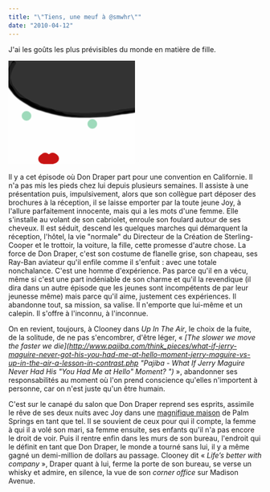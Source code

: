 ```yaml
---
title: "\"Tiens, une meuf à @smwhr\""
date: "2010-04-12"
---
```


J'ai les goûts les plus prévisibles du monde en matière de fille.

[![meuf à @smwhr](images/minimalmeufasmwhr.png "meuf à @smwhr")](http://blog.smwhr.net/wp-content/uploads/2010/04/minimalmeufasmwhr.png)

Il y a cet épisode où Don Draper part pour une convention en Californie. Il n'a pas mis les pieds chez lui depuis plusieurs semaines. Il assiste à une présentation puis, impulsivement, alors que son collègue part déposer des brochures à la réception, il se laisse emporter par la toute jeune Joy, à l'allure parfaitement innocente, mais qui a les mots d'une femme. Elle s'installe au volant de son cabriolet, enroule son foulard autour de ses cheveux. Il est séduit, descend les quelques marches qui démarquent la réception, l'hôtel, la vie "normale" du Directeur de la Création de Sterling-Cooper et le trottoir, la voiture, la fille, cette promesse d'autre chose. La force de Don Draper, c'est son costume de flanelle grise, son chapeau, ses Ray-Ban aviateur qu'il enfile comme il s'enfuit : avec une totale nonchalance. C'est une homme d'expérience. Pas parce qu'il en a vécu, même si c'est une part indéniable de son charme et qu'il la revendique (il dira dans un autre épisode que les jeunes sont incompétents de par leur jeunesse même) mais parce qu'il aime, justement ces expériences. Il abandonne tout, sa mission, sa valise. Il n'emporte que lui-même et un calepin. Il s'offre à l'inconnu, à l'inconnue.

On en revient, toujours, à Clooney dans _Up In The Air_, le choix de la fuite, de la solitude, de ne pas s'encombrer, d'être léger, « _[The slower we move the faster we die](http://www.pajiba.com/think_pieces/what-if-jerry-maguire-never-got-his-you-had-me-at-hello-moment-jerry-maguire-vs-up-in-the-air-a-lesson-in-contrast.php "Pajiba - What If Jerry Maguire Never Had His "You Had Me at Hello" Moment? ")_ », abandonner ses responsabilités au moment où l'on prend conscience qu'elles n'importent à personne, car on n'est juste qu'un être humain.

C'est sur le canapé du salon que Don Draper reprend ses esprits, assimile le rêve de ses deux nuits avec Joy dans une [magnifique maison](http://blog.designpublic.com/2008/10/12/palm-springs-modern-mad-men-heads-west/ "Palm Springs Modern: Mad Men Heads West") de Palm Springs en tant que tel. Il se souvient de ceux pour qui il compte, la femme à qui il a volé son mari, sa femme ensuite, ses enfants qu'il n'a pas encore le droit de voir. Puis il rentre enfin dans les murs de son bureau, l'endroit qui le définit en tant que Don Draper, le monde a tourné sans lui, il y a même gagné un demi-million de dollars au passage. Clooney dit « _Life’s better with company_ », Draper quant à lui, ferme la porte de son bureau, se verse un whisky et admire, en silence, la vue de son _corner office_ sur Madison Avenue.

